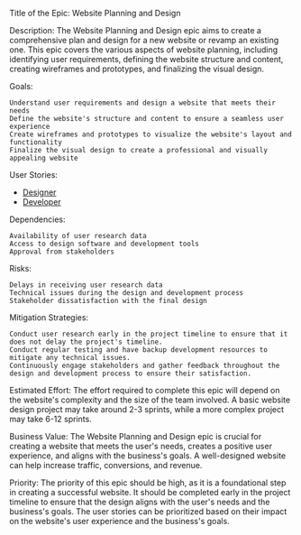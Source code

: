 Title of the Epic: Website Planning and Design

Description:
The Website Planning and Design epic aims to create a comprehensive plan and design for a new website or revamp an existing one. This epic covers the various aspects of website planning, including identifying user requirements, defining the website structure and content, creating wireframes and prototypes, and finalizing the visual design.

Goals:

    Understand user requirements and design a website that meets their needs
    Define the website's structure and content to ensure a seamless user experience
    Create wireframes and prototypes to visualize the website's layout and functionality
    Finalize the visual design to create a professional and visually appealing website

User Stories:

* [Designer](Stories/Designer.md)
* [Developer](Stories/Developer.md)
 
Dependencies:

    Availability of user research data
    Access to design software and development tools
    Approval from stakeholders

Risks:

    Delays in receiving user research data
    Technical issues during the design and development process
    Stakeholder dissatisfaction with the final design

Mitigation Strategies:

    Conduct user research early in the project timeline to ensure that it does not delay the project's timeline.
    Conduct regular testing and have backup development resources to mitigate any technical issues.
    Continuously engage stakeholders and gather feedback throughout the design and development process to ensure their satisfaction.

Estimated Effort:
The effort required to complete this epic will depend on the website's complexity and the size of the team involved. A basic website design project may take around 2-3 sprints, while a more complex project may take 6-12 sprints.

Business Value:
The Website Planning and Design epic is crucial for creating a website that meets the user's needs, creates a positive user experience, and aligns with the business's goals. A well-designed website can help increase traffic, conversions, and revenue.

Priority:
The priority of this epic should be high, as it is a foundational step in creating a successful website. It should be completed early in the project timeline to ensure that the design aligns with the user's needs and the business's goals. The user stories can be prioritized based on their impact on the website's user experience and the business's goals.
